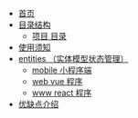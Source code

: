 <!-- docs/_sidebar.md -->
<!-- * [目录结构](目录.md "The greatest guide in the world") -->
* [首页](/)
    <!-- * [目录结构](目录.md) -->
* [目录结构](目录.md)
    * [项目 目录](src.md)
* [使用须知](使用须知.md)
* [entities （实体模型状态管理）](entities.md)
    * [mobile 小程序端](mobile.md)
    * [web vue 程序](vue.md)
    * [www react 程序](react.md)
* [优缺点介绍](优缺点介绍.md)